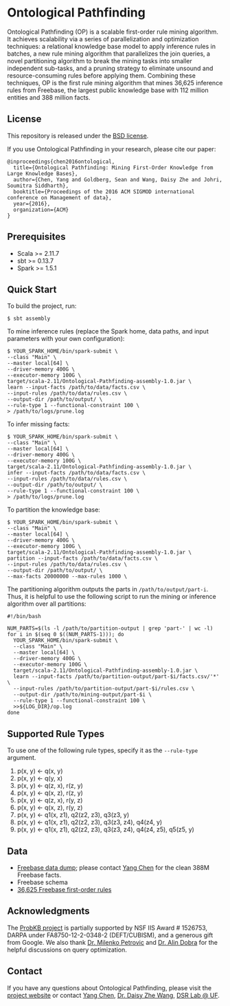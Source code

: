 Ontological Pathfinding
=======================

Ontological Pathfinding (OP) is a scalable first-order rule mining algorithm.
It achieves scalability via a series of parallelization and optimization
techniques: a relational knowledge base model to apply inference rules in
batches, a new rule mining algorithm that parallelizes the join queries, a
novel partitioning algorithm to break the mining tasks into smaller independent
sub-tasks, and a pruning strategy to eliminate unsound and resource-consuming
rules before applying them. Combining these techniques, OP is the first rule
mining algorithm that mines 36,625 inference rules from Freebase, the largest
public knowledge base with 112 million entities and 388 million facts.

License 
-------
This repository is released under the
[BSD license](http://www.freebsd.org/copyright/freebsd-license.html).

If you use Ontological Pathfinding in your research, please cite our paper:
```
@inproceedings{chen2016ontological,
  title={Ontological Pathfinding: Mining First-Order Knowledge from Large Knowledge Bases},
  author={Chen, Yang and Goldberg, Sean and Wang, Daisy Zhe and Johri, Soumitra Siddharth},
  booktitle={Proceedings of the 2016 ACM SIGMOD international conference on Management of data},
  year={2016},
  organization={ACM}
}
```

Prerequisites
-------------

 * Scala >= 2.11.7
 * sbt >= 0.13.7
 * Spark >= 1.5.1

Quick Start
-----------
To build the project, run:
```
$ sbt assembly
```

To mine inference rules (replace the Spark home, data paths, and
input parameters with your own configuration):
```
$ YOUR_SPARK_HOME/bin/spark-submit \
--class "Main" \
--master local[64] \
--driver-memory 400G \
--executor-memory 100G \
target/scala-2.11/Ontological-Pathfinding-assembly-1.0.jar \
learn --input-facts /path/to/data/facts.csv \
--input-rules /path/to/data/rules.csv \
--output-dir /path/to/output/ \
--rule-type 1 --functional-constraint 100 \
> /path/to/logs/prune.log
```

To infer missing facts:
```
$ YOUR_SPARK_HOME/bin/spark-submit \
--class "Main" \
--master local[64] \
--driver-memory 400G \
--executor-memory 100G \
target/scala-2.11/Ontological-Pathfinding-assembly-1.0.jar \
infer --input-facts /path/to/data/facts.csv \
--input-rules /path/to/data/rules.csv \
--output-dir /path/to/output/ \
--rule-type 1 --functional-constraint 100 \
> /path/to/logs/prune.log
```

To partition the knowledge base:
```
$ YOUR_SPARK_HOME/bin/spark-submit \
--class "Main" \
--master local[64] \
--driver-memory 400G \
--executor-memory 100G \
target/scala-2.11/Ontological-Pathfinding-assembly-1.0.jar \
partition --input-facts /path/to/data/facts.csv \
--input-rules /path/to/data/rules.csv \
--output-dir /path/to/output/ \
--max-facts 20000000 --max-rules 1000 \
```

The partitioning algorithm outputs the parts in `/path/to/output/part-i`. Thus,
it is helpful to use the following script to run the mining or inference
algorithm over all partitions:
```
#!/bin/bash

NUM_PARTS=$(ls -l /path/to/partition-output | grep 'part-' | wc -l)
for i in $(seq 0 $((NUM_PARTS-1))); do
  YOUR_SPARK_HOME/bin/spark-submit \
  --class "Main" \
  --master local[64] \
  --driver-memory 400G \
  --executor-memory 100G \
  target/scala-2.11/Ontological-Pathfinding-assembly-1.0.jar \
  learn --input-facts /path/to/partition-output/part-$i/facts.csv/'*' \
  --input-rules /path/to/partition-output/part-$i/rules.csv \
  --output-dir /path/to/mining-output/part-$i \
  --rule-type 1 --functional-constraint 100 \
  >>${LOG_DIR}/op.log
done

```

Supported Rule Types
--------------------
To use one of the following rule types, specify it as the `--rule-type` argument.

 1. p(x, y) <- q(x, y)
 2. p(x, y) <- q(y, x)
 3. p(x, y) <- q(z, x), r(z, y)
 4. p(x, y) <- q(x, z), r(z, y)
 5. p(x, y) <- q(z, x), r(y, z)
 6. p(x, y) <- q(x, z), r(y, z)
 7. p(x, y) <- q1(x, z1), q2(z2, z3), q3(z3, y)
 8. p(x, y) <- q1(x, z1), q2(z2, z3), q3(z3, z4), q4(z4, y)
 9. p(x, y) <- q1(x, z1), q2(z2, z3), q3(z3, z4), q4(z4, z5), q5(z5, y)

Data
----
 * [Freebase data dump](https://developers.google.com/freebase/data); please
   contact [Yang Chen](mailto:yang@cise.ufl.edu) for the clean 388M Freebase facts.
 * Freebase schema
 * [36,625 Freebase first-order rules](http://cise.ufl.edu/~yang/data/Freebase-Rules.zip)

Acknowledgments
---------------
The [ProbKB
project](http://dsr.cise.ufl.edu/projects/probkb-web-scale-probabilistic-knowledge-base)
is partially supported by NSF IIS Award # 1526753, DARPA under
FA8750-12-2-0348-2 (DEFT/CUBISM), and a generous gift from Google. We also
thank [Dr. Milenko Petrovic](http://www.ihmc.us/groups/mpetrovic) and [Dr. Alin
Dobra](http://www.cise.ufl.edu/~adobra) for the helpful discussions on query
optimization.

Contact
-------
If you have any questions about Ontological Pathfinding, please visit the
[project
website](http://dsr.cise.ufl.edu/projects/probkb-web-scale-probabilistic-knowledge-base)
or contact [Yang Chen](http://www.cise.ufl.edu/~yang), [Dr. Daisy Zhe
Wang](http://www.cise.ufl.edu/~daisyw), [DSR Lab @
UF](http://dsr.cise.ufl.edu).
